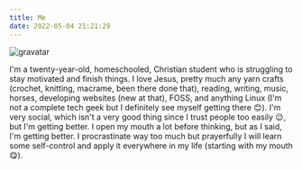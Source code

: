 ```yaml
---
title: Me
date: 2022-05-04 21:21:29
---
```


![gravatar](https://www.gravatar.com/avatar/8305681be23372ec3c774233546f849f?s=300)

I'm a twenty-year-old,  homeschooled, Christian student who is struggling to stay motivated and finish things. I love Jesus, pretty much any yarn crafts (crochet, knitting, macrame, been there done that), reading, writing, music, horses, developing websites (new at that), FOSS, and anything Linux (I'm not a complete tech geek but I definitely see myself getting there 😊). I'm very social, which isn't a very good thing since I trust people too easily 😉, but I'm getting better. I open my mouth a lot before thinking, but as I said, I'm getting better. I procrastinate way too much but prayerfully I will learn some self-control and apply it everywhere in my life (starting with my mouth😋).
